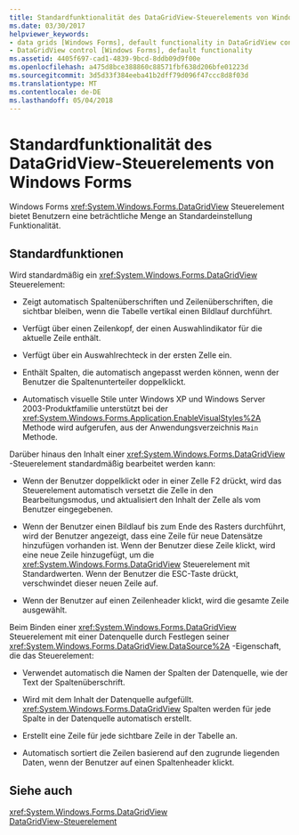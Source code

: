 ```yaml
---
title: Standardfunktionalität des DataGridView-Steuerelements von Windows Forms
ms.date: 03/30/2017
helpviewer_keywords:
- data grids [Windows Forms], default functionality in DataGridView control
- DataGridView control [Windows Forms], default functionality
ms.assetid: 4405f697-cad1-4839-9bcd-8ddb09d9f00e
ms.openlocfilehash: a475d8bce388860c88571fbf638d206bfe01223d
ms.sourcegitcommit: 3d5d33f384eeba41b2dff79d096f47ccc8d8f03d
ms.translationtype: MT
ms.contentlocale: de-DE
ms.lasthandoff: 05/04/2018
---
```

# <a name="default-functionality-in-the-windows-forms-datagridview-control"></a>Standardfunktionalität des DataGridView-Steuerelements von Windows Forms
Windows Forms <xref:System.Windows.Forms.DataGridView> Steuerelement bietet Benutzern eine beträchtliche Menge an Standardeinstellung Funktionalität.  
  
## <a name="default-functionality"></a>Standardfunktionen  
 Wird standardmäßig ein <xref:System.Windows.Forms.DataGridView> Steuerelement:  
  
-   Zeigt automatisch Spaltenüberschriften und Zeilenüberschriften, die sichtbar bleiben, wenn die Tabelle vertikal einen Bildlauf durchführt.  
  
-   Verfügt über einen Zeilenkopf, der einen Auswahlindikator für die aktuelle Zeile enthält.  
  
-   Verfügt über ein Auswahlrechteck in der ersten Zelle ein.  
  
-   Enthält Spalten, die automatisch angepasst werden können, wenn der Benutzer die Spaltenunterteiler doppelklickt.  
  
-   Automatisch visuelle Stile unter Windows XP und Windows Server 2003-Produktfamilie unterstützt bei der <xref:System.Windows.Forms.Application.EnableVisualStyles%2A> Methode wird aufgerufen, aus der Anwendungsverzeichnis `Main` Methode.  
  
 Darüber hinaus den Inhalt einer <xref:System.Windows.Forms.DataGridView> -Steuerelement standardmäßig bearbeitet werden kann:  
  
-   Wenn der Benutzer doppelklickt oder in einer Zelle F2 drückt, wird das Steuerelement automatisch versetzt die Zelle in den Bearbeitungsmodus, und aktualisiert den Inhalt der Zelle als vom Benutzer eingegebenen.  
  
-   Wenn der Benutzer einen Bildlauf bis zum Ende des Rasters durchführt, wird der Benutzer angezeigt, dass eine Zeile für neue Datensätze hinzufügen vorhanden ist. Wenn der Benutzer diese Zeile klickt, wird eine neue Zeile hinzugefügt, um die <xref:System.Windows.Forms.DataGridView> Steuerelement mit Standardwerten. Wenn der Benutzer die ESC-Taste drückt, verschwindet dieser neuen Zeile auf.  
  
-   Wenn der Benutzer auf einen Zeilenheader klickt, wird die gesamte Zeile ausgewählt.  
  
 Beim Binden einer <xref:System.Windows.Forms.DataGridView> Steuerelement mit einer Datenquelle durch Festlegen seiner <xref:System.Windows.Forms.DataGridView.DataSource%2A> -Eigenschaft, die das Steuerelement:  
  
-   Verwendet automatisch die Namen der Spalten der Datenquelle, wie der Text der Spaltenüberschrift.  
  
-   Wird mit dem Inhalt der Datenquelle aufgefüllt. <xref:System.Windows.Forms.DataGridView> Spalten werden für jede Spalte in der Datenquelle automatisch erstellt.  
  
-   Erstellt eine Zeile für jede sichtbare Zeile in der Tabelle an.  
  
-   Automatisch sortiert die Zeilen basierend auf den zugrunde liegenden Daten, wenn der Benutzer auf einen Spaltenheader klickt.  
  
## <a name="see-also"></a>Siehe auch  
 <xref:System.Windows.Forms.DataGridView>  
 [DataGridView-Steuerelement](../../../../docs/framework/winforms/controls/datagridview-control-windows-forms.md)
